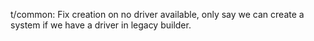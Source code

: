 t/common: Fix creation on no driver available, only say we
can create a system if we have a driver in legacy builder.
